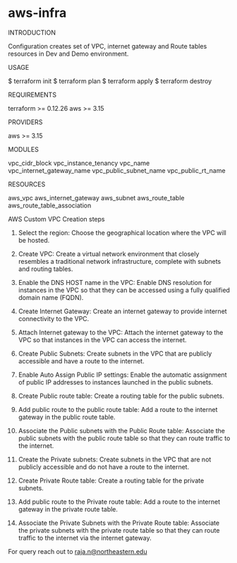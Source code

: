 # aws-infra

INTRODUCTION

Configuration  creates set of VPC, internet gateway and Route tables resources in Dev and Demo environment.

USAGE

$ terraform init
$ terraform plan
$ terraform apply
$ terraform destroy

REQUIREMENTS    

terraform      >= 0.12.26
aws            >= 3.15

PROVIDERS

aws            >= 3.15


MODULES

vpc_cidr_block
vpc_instance_tenancy
vpc_name
vpc_internet_gateway_name
vpc_public_subnet_name
vpc_public_rt_name


RESOURCES 

aws_vpc
aws_internet_gateway
aws_subnet
aws_route_table
aws_route_table_association


AWS Custom VPC Creation steps 

1. Select the region: Choose the geographical location where the VPC will be hosted.

2. Create VPC: Create a virtual network environment that closely resembles a traditional network infrastructure, complete with subnets and routing tables.

3. Enable the DNS HOST name in the VPC: Enable DNS resolution for instances in the VPC so that they can be accessed using a fully qualified domain name (FQDN).

4. Create Internet Gateway: Create an internet gateway to provide internet connectivity to the VPC.

5. Attach Internet gateway to the VPC: Attach the internet gateway to the VPC so that instances in the VPC can access the internet.

6. Create Public Subnets: Create subnets in the VPC that are publicly accessible and have a route to the internet.

7. Enable Auto Assign Public IP settings: Enable the automatic assignment of public IP addresses to instances launched in the public subnets.

8. Create Public route table: Create a routing table for the public subnets.

9. Add public route to the public route table: Add a route to the internet gateway in the public route table.

10. Associate the Public subnets with the Public Route table: Associate the public subnets with the public route table so that they can route traffic to the internet.

11. Create the Private subnets: Create subnets in the VPC that are not publicly accessible and do not have a route to the internet.

12. Create Private Route table: Create a routing table for the private subnets.

13. Add public route to the Private route table: Add a route to the internet gateway in the private route table.

14. Associate the Private Subnets with the Private Route table: Associate the private subnets with the private route table so that they can route traffic to the internet via the internet gateway.



For query reach out to raja.n@northeastern.edu

